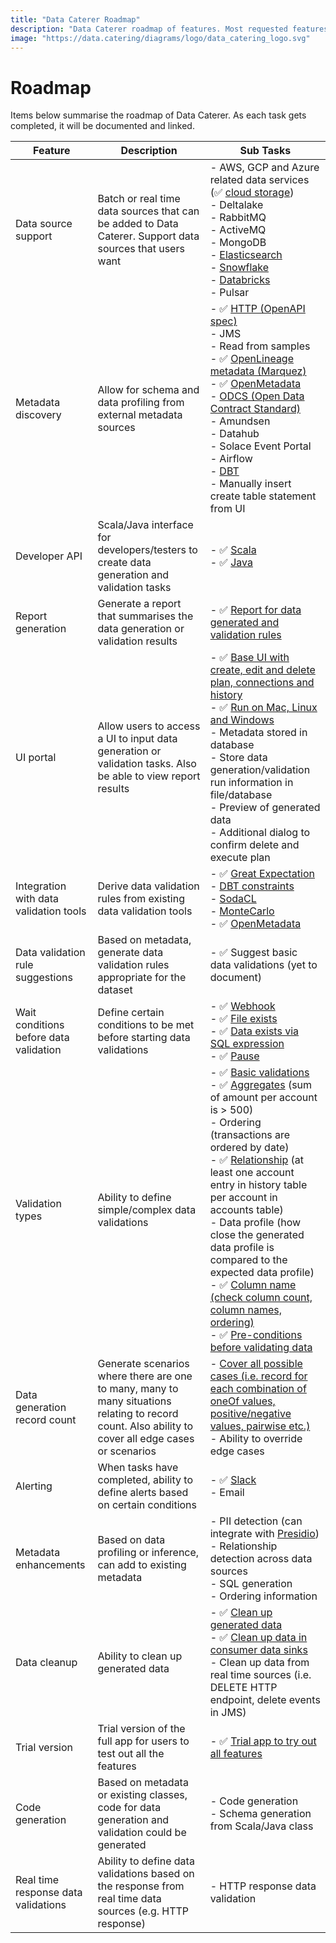 ```yaml
---
title: "Data Caterer Roadmap"
description: "Data Caterer roadmap of features. Most requested features for test data management tools."
image: "https://data.catering/diagrams/logo/data_catering_logo.svg"
---
```


# Roadmap

Items below summarise the roadmap of Data Caterer. As each task gets completed, it will be documented and linked.

| Feature                                | Description                                                                                                                                         | Sub Tasks                                                                                                                                                                                                                                                                                                                                                                                                                                                                                                                                                                                                                                                                                                                                                                                       |
|----------------------------------------|-----------------------------------------------------------------------------------------------------------------------------------------------------|-------------------------------------------------------------------------------------------------------------------------------------------------------------------------------------------------------------------------------------------------------------------------------------------------------------------------------------------------------------------------------------------------------------------------------------------------------------------------------------------------------------------------------------------------------------------------------------------------------------------------------------------------------------------------------------------------------------------------------------------------------------------------------------------------|
| Data source support                    | Batch or real time data sources that can be added to Data Caterer. Support data sources that users want                                             | - AWS, GCP and Azure related data services (:white_check_mark: [cloud storage](../setup/advanced.md#cloud-storage))<br>- Deltalake<br>- RabbitMQ<br>- ActiveMQ<br>- MongoDB<br>- [Elasticsearch](https://github.com/data-catering/data-caterer/issues/7)<br>- [Snowflake](https://github.com/data-catering/data-caterer/issues/6)<br>- [Databricks](https://github.com/data-catering/data-caterer/issues/5)<br>- Pulsar                                                                                                                                                                                                                                                                                                                                                                         |
| Metadata discovery                     | Allow for schema and data profiling from external metadata sources                                                                                  | - :white_check_mark: [HTTP (OpenAPI spec)](../setup/guide/data-source/http/http.md)<br>- JMS<br>- Read from samples<br>- :white_check_mark: [OpenLineage metadata (Marquez)](../setup/guide/data-source/metadata/marquez.md)<br>- :white_check_mark: [OpenMetadata](../setup/guide/data-source/metadata/open-metadata.md)<br>- [ODCS (Open Data Contract Standard)](https://github.com/data-catering/data-caterer/issues/9)<br>- Amundsen<br>- Datahub<br>- Solace Event Portal<br>- Airflow<br>- [DBT](https://github.com/data-catering/data-caterer/issues/8)<br>- Manually insert create table statement from UI                                                                                                                                                                             |
| Developer API                          | Scala/Java interface for developers/testers to create data generation and validation tasks                                                          | - :white_check_mark: [Scala](https://github.com/data-catering/data-caterer-example)<br>- :white_check_mark: [Java](https://github.com/data-catering/data-caterer-example)                                                                                                                                                                                                                                                                                                                                                                                                                                                                                                                                                                                                                       |
| Report generation                      | Generate a report that summarises the data generation or validation results                                                                         | - :white_check_mark: [Report for data generated and validation rules](../sample/report/html/index.html)                                                                                                                                                                                                                                                                                                                                                                                                                                                                                                                                                                                                                                                                                         |
| UI portal                              | Allow users to access a UI to input data generation or validation tasks. Also be able to view report results                                        | - :white_check_mark: [Base UI with create, edit and delete plan, connections and history](../get-started/quick-start.md)<br>- :white_check_mark: [Run on Mac, Linux and Windows](../get-started/quick-start.md)<br>- Metadata stored in database<br>- Store data generation/validation run information in file/database<br>- Preview of generated data<br>- Additional dialog to confirm delete and execute plan                                                                                                                                                                                                                                                                                                                                                                                |                                  
| Integration with data validation tools | Derive data validation rules from existing data validation tools                                                                                    | - :white_check_mark: [Great Expectation](../setup/validation/external-source-validation.md#great-expectations)<br>- [DBT constraints](https://docs.getdbt.com/reference/resource-properties/constraints)<br>- [SodaCL](https://docs.soda.io/soda-cl/soda-cl-overview.html)<br>- [MonteCarlo](https://docs.getmontecarlo.com/docs/monitors-as-code)<br>- :white_check_mark: [OpenMetadata](../setup/validation/external-source-validation.md#openmetadata)                                                                                                                                                                                                                                                                                                                                       |
| Data validation rule suggestions       | Based on metadata, generate data validation rules appropriate for the dataset                                                                       | - :white_check_mark: Suggest basic data validations (yet to document)                                                                                                                                                                                                                                                                                                                                                                                                                                                                                                                                                                                                                                                                                                                           |
| Wait conditions before data validation | Define certain conditions to be met before starting data validations                                                                                | - :white_check_mark: [Webhook](../setup/validation.md#webhook)<br>- :white_check_mark: [File exists](../setup/validation.md#file-exists)<br>- :white_check_mark: [Data exists via SQL expression](../setup/validation.md#data-exists)<br>- :white_check_mark: [Pause](../setup/validation.md#pause)                                                                                                                                                                                                                                                                                                                                                                                                                                                                                             |
| Validation types                       | Ability to define simple/complex data validations                                                                                                   | - :white_check_mark: [Basic validations](../setup/validation/basic-validation.md)<br>- :white_check_mark: [Aggregates](../setup/validation/group-by-validation.md) (sum of amount per account is > 500)<br>- Ordering (transactions are ordered by date)<br>- :white_check_mark: [Relationship](../setup/validation/upstream-data-source-validation.md) (at least one account entry in history table per account in accounts table)<br>- Data profile (how close the generated data profile is compared to the expected data profile)<br>- :white_check_mark: [Column name (check column count, column names, ordering)](../setup/validation/column-name-validation.md)<br>- :white_check_mark: [Pre-conditions before validating data](https://github.com/data-catering/data-caterer/issues/3) |
| Data generation record count           | Generate scenarios where there are one to many, many to many situations relating to record count. Also ability to cover all edge cases or scenarios | - [Cover all possible cases (i.e. record for each combination of oneOf values, positive/negative values, pairwise etc.)](https://github.com/data-catering/data-caterer/issues/4)<br>- Ability to override edge cases                                                                                                                                                                                                                                                                                                                                                                                                                                                                                                                                                                            |
| Alerting                               | When tasks have completed, ability to define alerts based on certain conditions                                                                     | - :white_check_mark: [Slack](../setup/report/alert.md#slack)<br>- Email                                                                                                                                                                                                                                                                                                                                                                                                                                                                                                                                                                                                                                                                                                                         |
| Metadata enhancements                  | Based on data profiling or inference, can add to existing metadata                                                                                  | - PII detection (can integrate with [Presidio](https://microsoft.github.io/presidio/analyzer/))<br>- Relationship detection across data sources<br>- SQL generation<br>- Ordering information                                                                                                                                                                                                                                                                                                                                                                                                                                                                                                                                                                                                   |
| Data cleanup                           | Ability to clean up generated data                                                                                                                  | - :white_check_mark: [Clean up generated data](../setup/guide/scenario/delete-generated-data.md)<br>- :white_check_mark: [Clean up data in consumer data sinks](../setup/delete-data.md)<br>- Clean up data from real time sources (i.e. DELETE HTTP endpoint, delete events in JMS)                                                                                                                                                                                                                                                                                                                                                                                                                                                                                                            |
| Trial version                          | Trial version of the full app for users to test out all the features                                                                                | - :white_check_mark: [Trial app to try out all features](../get-started/quick-start.md)                                                                                                                                                                                                                                                                                                                                                                                                                                                                                                                                                                                                                                                                                                         |
| Code generation                        | Based on metadata or existing classes, code for data generation and validation could be generated                                                   | - Code generation<br>- Schema generation from Scala/Java class                                                                                                                                                                                                                                                                                                                                                                                                                                                                                                                                                                                                                                                                                                                                  |
| Real time response data validations    | Ability to define data validations based on the response from real time data sources (e.g. HTTP response)                                           | - HTTP response data validation                                                                                                                                                                                                                                                                                                                                                                                                                                                                                                                                                                                                                                                                                                                                                                 |

